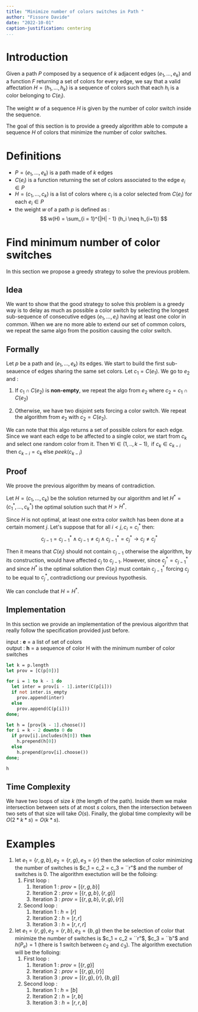 ```yaml
---
title: "Minimize number of colors switches in Path "
author: "Fissore Davide"
date: "2022-10-01"
caption-justification: centering
...
```


# Introduction

Given a path $P$ composed by a sequence of $k$ adjacent edges $(e_1, ..., e_k)$ and a function $F$ returning a set of colors for every edge, we say that a valid affectation $H = (h_1, ..., h_k)$ is a sequence of colors such that each $h_i$ is a color belonging to $C(e_i)$.

The weight $w$ of a sequence $H$ is given by the number of color switch inside the sequence.

The goal of this section is to provide a greedy algorithm able to compute a sequence $H$ of colors that minimize the number of color switches.

# Definitions

- $P = (e_1, ..., e_k)$ is a path made of $k$ edges 
- $C(e_i)$ is a function returning the set of colors associated to the edge $e_i \in P$
- $H = (c_1, ..., c_k)$ is a list of colors where $c_i$ is a color selected from $C(e_i)$ for each $e_i \in P$
- the weight $w$ of a path $p$ is defined as :
  $$
    w(H) = \sum_{i = 1}^{|H| - 1} (h_i \neq h_{i+1})
  $$


# Find minimum number of color switches

In this section we propose a greedy strategy to solve the previous problem.

## Idea 

We want to show that the good strategy to solve this problem is a greedy way is to delay as much as possible a color switch by selecting the longest sub-sequence of consecutive edges $(e_1, \dots, e_i)$ having at least one color in common. When we are no more able to extend our set of common colors, we repeat the same algo from the position causing the color switch. 

## Formally  

Let $p$ be a path and $(e_1, ..., e_k)$ its edges. We start to build the first sub-seauence of edges sharing the same set colors. Let $c_1 = C(e_1)$. We go to $e_2$ and :

1. If $c_1 \cap C(e_2)$ is **non-empty**, we repeat the algo from $e_2$ where $c_2 = c_1 \cap C(e_2)$

2. Otherwise, we have two disjoint sets forcing a color switch. We repeat the algorithm from $e_2$ with $c_2 = C(e_2)$.

We can note that this algo returns a set of possible colors for each edge. Since we want each edge to be affected to a single color, we start from $c_k$ and select one random color from it. Then $\forall i \in (1, .., k - 1), \text{ if } c_k \in c_{k-i} \text{ then } c_{k-i} = c_k \text{ else } peek(c_{k-i})$

## Proof

We proove the previous algorithm by means of contradiction.

Let $H = (c_1, ..., c_k)$ be the solution returned by our algorithm and let $H^* = (c^*_1, ..., c^*_k)$ the optimal solution such that $H > H^*$. 

Since $H$ is not optimal, at least one extra color switch has been done at a certain moment $j$. Let's suppose that for all $i < j, c_i = c^*_i$ then:
$$
c_{j-1} = c^*_{j-1} \land c_{j-1} \neq c_j \land c^*_{j-1} = c^*_j \rightarrow c_j \neq c_j^*
$$

Then it means that $C(e_j)$ should not contain $c_{j-1}$ otherwise the algorithm, by its construction, would have affected $c_j$ to $c_{j-1}$. However, since $c^*_j = c^*_{j-1}$ and since $H^*$ is the optimal solution then $C(e_j)$ must contain $c^*_{j-1}$ forcing $c_j$ to be equal to $c^*_j$, contradictiong our previous hypothesis.

We can conclude that $H = H^*$.



## Implementation

In this section we provide an implementation of the previous algorithm that really follow the specification provided just before.

input : **e** = a list of set of colors   
output : **h** = a sequence of color H with the minimum number of color switches

```ocaml
let k = p.length
let prov = [C(p[0])]

for i = 1 to k - 1 do
  let inter = prov[i - 1].inter(C(p[i]))
  if not inter.is_empty 
    prov.append(inter)
  else
    prov.append(C(p[i]))
done;

let h = [prov[k - 1].choose()]
for i = k - 2 downto 0 do 
  if prov[i].includes(h[0]) then 
    h.prepend(h[0]) 
  else 
    h.prepend(prov[i].choose())
done;

h
```

## Time Complexity

We have two loops of size $k$ (the length of the path). Inside them we make intersection between sets of at most $s$ colors, then the intersection between two sets of that size will take $O(s)$. Finally, the global time complexity will be $O(2 * k * s) = O(k*s)$.

# Examples

1. let $e_1 = \{r,g,b\}, e_2 = \{r,g\}, e_3 = \{r\}$ then the selection of color minimizing the number of switches is $c_1 = c_2 = c_3 = ``r"$ and the number of switches is 0. The algorithm exectution will be the folloing:
   1. First loop :
      1. Iteration 1 : $prov = [\{r,g,b\}]$
      2. Iteration 2 : $prov = [\{r,g,b\}, \{r,g\}]$
      3. Iteration 3 : $prov = [\{r,g,b\}, \{r,g\},\{r\}]$
   2. Second loop :
      1. Iteration 1 : $h = [r]$
      2. Iteration 2 : $h = [r, r]$
      3. Iteration 3 : $h = [r, r, r]$
2. let $e_1 = \{r, g\}, e_2 = \{r, b\}, e_3 = \{b, g\}$ then the be selection of color that minimize the number of switches is $c_1 = c_2 = ``r"$, $c_3 = ``b"$ and $h(P_e) = 1$ (there is 1 switch between $c_2$ and $c_3$). The algorithm exectution will be the folloing:
   1. First loop :
      1. Iteration 1 : $prov = [\{r,g\}]$
      2. Iteration 2 : $prov = [\{r,g\}, \{r\}]$
      3. Iteration 3 : $prov = [\{r,g\}, \{r\},\{b, g\}]$
   2. Second loop :
      1. Iteration 1 : $h = [b]$
      2. Iteration 2 : $h = [r, b]$
      3. Iteration 3 : $h = [r, r, b]$